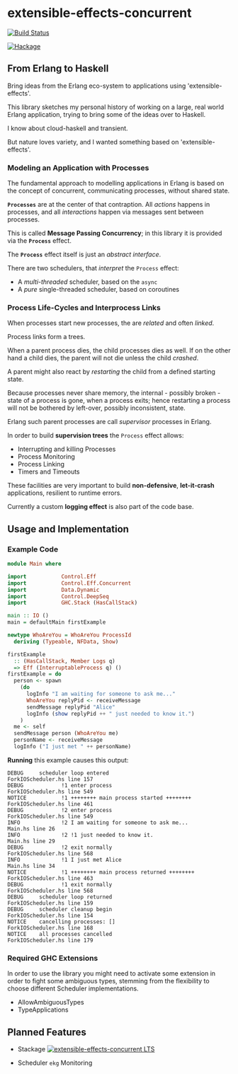 # extensible-effects-concurrent

[![Build Status](https://travis-ci.org/sheyll/extensible-effects-concurrent.svg?branch=master)](https://travis-ci.org/sheyll/extensible-effects-concurrent)

[![Hackage](https://img.shields.io/hackage/v/extensible-effects-concurrent.svg?style=flat)](http://hackage.haskell.org/package/extensible-effects-concurrent)

## From Erlang to Haskell

Bring ideas from the Erlang eco-system to applications using 'extensible-effects'.

This library sketches my personal history of working on a large, real world Erlang
application, trying to bring some of the ideas over to Haskell.

I know about cloud-haskell and transient. 

But nature loves variety, and I wanted something based on 'extensible-effects'.

### Modeling an Application with Processes

The fundamental approach to modelling applications in Erlang is
based on the concept of concurrent, communicating processes, without
shared state. 

**`Processes`** are at the center of that contraption. All *actions*
happens in processes, and all *interactions* happen via messages sent
between processes. 

This is called **Message Passing Concurrency**;
in this library it is provided via the **`Process`** effect. 

The **`Process`** effect itself is just an *abstract interface*.

There are two schedulers, that *interpret* the `Process` effect:

- A *multi-threaded* scheduler, based on the `async`
- A *pure* single-threaded scheduler, based on coroutines

### Process Life-Cycles and Interprocess Links

When processes start new processes, the are *related* and often *linked*.

Process links form a trees.

When a parent process dies, the child processes dies as well.
If on the other hand a child dies, the parent will not die unless the
child *crashed*. 

A parent might also react by *restarting* the child from a defined starting
state.

Because processes never share memory, the internal - possibly broken - state of 
a process is gone, when a process exits; hence restarting a process will not
be bothered by left-over, possibly inconsistent, state. 

Erlang such parent processes are call *supervisor* processes in Erlang.

In order to build **supervision trees** the `Process` effect allows:

- Interrupting and killing Processes
- Process Monitoring
- Process Linking
- Timers and Timeouts

These facilities are very important to build **non-defensive**, **let-it-crash**
applications, resilient to runtime errors.   

Currently a custom **logging effect** is also part of the code base.

## Usage and Implementation

### Example Code

```haskell
module Main where

import           Control.Eff
import           Control.Eff.Concurrent
import           Data.Dynamic
import           Control.DeepSeq
import           GHC.Stack (HasCallStack)

main :: IO ()
main = defaultMain firstExample

newtype WhoAreYou = WhoAreYou ProcessId 
  deriving (Typeable, NFData, Show)

firstExample 
  :: (HasCallStack, Member Logs q) 
  => Eff (InterruptableProcess q) ()
firstExample = do
  person <- spawn
    (do
      logInfo "I am waiting for someone to ask me..."
      WhoAreYou replyPid <- receiveMessage
      sendMessage replyPid "Alice"
      logInfo (show replyPid ++ " just needed to know it.")
    )
  me <- self
  sendMessage person (WhoAreYou me)
  personName <- receiveMessage
  logInfo ("I just met " ++ personName)

```

**Running** this example causes this output:

```text
DEBUG     scheduler loop entered                                                   ForkIOScheduler.hs line 157
DEBUG            !1 enter process                                                            ForkIOScheduler.hs line 549
NOTICE           !1 ++++++++ main process started ++++++++                                   ForkIOScheduler.hs line 461
DEBUG            !2 enter process                                                            ForkIOScheduler.hs line 549
INFO             !2 I am waiting for someone to ask me...                                               Main.hs line 26
INFO             !2 !1 just needed to know it.                                                          Main.hs line 29
DEBUG            !2 exit normally                                                            ForkIOScheduler.hs line 568
INFO             !1 I just met Alice                                                                    Main.hs line 34
NOTICE           !1 ++++++++ main process returned ++++++++                                  ForkIOScheduler.hs line 463
DEBUG            !1 exit normally                                                            ForkIOScheduler.hs line 568
DEBUG     scheduler loop returned                                                  ForkIOScheduler.hs line 159
DEBUG     scheduler cleanup begin                                                  ForkIOScheduler.hs line 154
NOTICE    cancelling processes: []                                                 ForkIOScheduler.hs line 168
NOTICE    all processes cancelled                                                  ForkIOScheduler.hs line 179
```

### Required GHC Extensions

In order to use the library you might need to activate some extension
in order to fight some ambiguous types, stemming from the flexibility to
choose different Scheduler implementations.

- AllowAmbiguousTypes
- TypeApplications


## Planned Features

- Stackage [![extensible-effects-concurrent LTS](http://stackage.org/package/extensible-effects-concurrent/badge/lts)](http://stackage.org/lts/package/extensible-effects-concurrent)

- Scheduler `ekg` Monitoring

